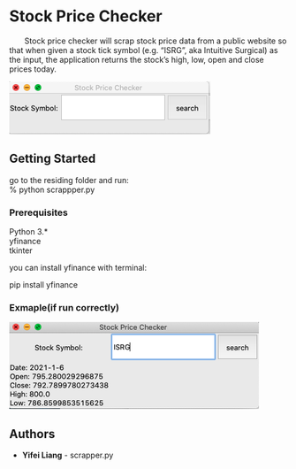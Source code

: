 # Stock Price Checker
&nbsp; &nbsp; &nbsp;    &nbsp;Stock price checker will scrap stock price data from a public website so that when given a stock tick symbol (e.g. “ISRG”, aka Intuitive Surgical) as the input, the application returns the stock’s high, low, open and close prices today.

![](gui.png) 


## Getting Started
go to the residing folder and run:  
    % python scrappper.py  

### Prerequisites

Python 3.*  
yfinance  
tkinter  

you can install yfinance with terminal:

pip install yfinance

      
    
### Exmaple(if run correctly)

![](example.png)


## Authors

* **Yifei Liang** - scrapper.py

